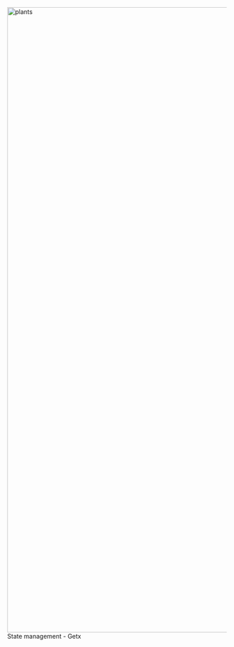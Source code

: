 <img width="1435" alt="plants" src="https://github.com/sumeyyekilincc/PlantsApp/assets/143969693/262d2052-42ad-483e-840d-23ceca3cf9f6">
State management - Getx
